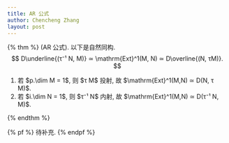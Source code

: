 ```yaml
---
title: AR 公式
author: Chencheng Zhang
layout: post
---
```

{% thm %}
(AR 公式).
以下是自然同构.
$$
D\underline{(τ⁻¹ N, M)} ≃ \mathrm{Ext}^1(M, N) ≃ D\overline{(N, τM)}.
$$
<ol>
<li>
若 $p.\dim M = 1$, 则 $τ M$ 投射, 故 $\mathrm{Ext}^1(M,N) ≃ D(N, τ M)$.
</li>
<li>
若 $i.\dim N = 1$, 则 $τ⁻¹ N$ 内射, 故 $\mathrm{Ext}^1(M,N) ≃ D(τ⁻¹ N, M)$.
</li>
</ol>
{% endthm %}

{% pf %}
待补充.
{% endpf %}